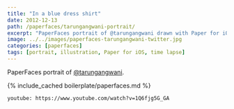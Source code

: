 ```yaml
---
title: "In a blue dress shirt"
date: 2012-12-13
path: /paperfaces/tarungangwani-portrait/
excerpt: "PaperFaces portrait of @tarungangwani drawn with Paper for iOS on an iPad."
image: ../../images/paperfaces-tarungangwani-twitter.jpg
categories: [paperfaces]
tags: [portrait, illustration, Paper for iOS, time lapse]
---
```


PaperFaces portrait of [@tarungangwani](https://twitter.com/tarungangwani).

{% include_cached boilerplate/paperfaces.md %}

`youtube: https://www.youtube.com/watch?v=1Q6fjg5G_GA`
